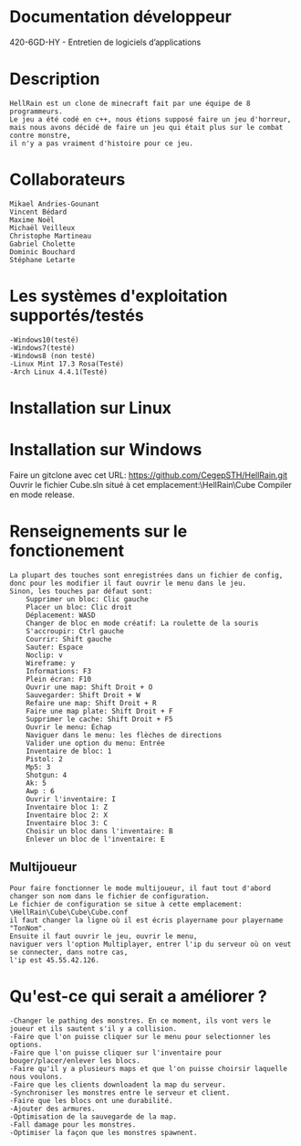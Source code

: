 ﻿#	Documentation développeur
420-6GD-HY - Entretien de logiciels d’applications

#	Description
	HellRain est un clone de minecraft fait par une équipe de 8 programmeurs.
	Le jeu a été codé en c++, nous étions supposé faire un jeu d'horreur,
	mais nous avons décidé de faire un jeu qui était plus sur le combat contre monstre,
	il n'y a pas vraiment d'histoire pour ce jeu.
#	Collaborateurs
	Mikael Andries-Gounant
	Vincent Bédard
	Maxime Noël
	Michaël Veilleux
	Christophe Martineau
	Gabriel Cholette
	Dominic Bouchard
	Stéphane Letarte
#	Les systèmes d'exploitation supportés/testés
	-Windows10(testé) 
	-Windows7(testé)
	-Windows8 (non testé)
	-Linux Mint 17.3 Rosa(Testé)
	-Arch Linux 4.4.1(Testé)

#	Installation sur Linux

#	Installation sur Windows
Faire un gitclone avec cet URL: https://github.com/CegepSTH/HellRain.git
Ouvrir le fichier Cube.sln 
situé à cet emplacement:\HellRain\Cube
Compiler en mode release.
#	Renseignements sur le fonctionement
	La plupart des touches sont enregistrées dans un fichier de config, donc pour les modifier il faut ouvrir le menu dans le jeu.
	Sinon, les touches par défaut sont:
		Supprimer un bloc: Clic gauche
		Placer un bloc: Clic droit
		Déplacement: WASD
		Changer de bloc en mode créatif: La roulette de la souris
		S'accroupir: Ctrl gauche
		Courrir: Shift gauche
		Sauter: Espace
		Noclip: v
		Wireframe: y
		Informations: F3
		Plein écran: F10
		Ouvrir une map: Shift Droit + O
		Sauvegarder: Shift Droit + W
		Refaire une map: Shift Droit + R
		Faire une map plate: Shift Droit + F
		Supprimer le cache: Shift Droit + F5
		Ouvrir le menu: Échap
		Naviguer dans le menu: les flèches de directions
		Valider une option du menu: Entrée
		Inventaire de bloc: 1
		Pistol: 2
		Mp5: 3
		Shotgun: 4
		Ak: 5
		Awp : 6
		Ouvrir l'inventaire: I
		Inventaire bloc 1: Z
		Inventaire bloc 2: X
		Inventaire bloc 3: C
		Choisir un bloc dans l'inventaire: B
		Enlever un bloc de l'inventaire: E
##	Multijoueur
	Pour faire fonctionner le mode multijoueur, il faut tout d'abord changer son nom dans le fichier de configuration.
	Le fichier de configuration se situe à cette emplacement: \HellRain\Cube\Cube\Cube.conf
	il faut changer la ligne où il est écris playername pour playername "TonNom".
	Ensuite il faut ouvrir le jeu, ouvrir le menu, 
	naviguer vers l'option Multiplayer, entrer l'ip du serveur où on veut se connecter, dans notre cas, 
	l'ip est 45.55.42.126.
#	Qu'est-ce qui serait a améliorer ?
	-Changer le pathing des monstres. En ce moment, ils vont vers le joueur et ils sautent s'il y a collision.
	-Faire que l'on puisse cliquer sur le menu pour selectionner les options.
	-Faire que l'on puisse cliquer sur l'inventaire pour bouger/placer/enlever les blocs.
	-Faire qu'il y a plusieurs maps et que l'on puisse choirsir laquelle nous voulons.
	-Faire que les clients downloadent la map du serveur.
	-Synchroniser les monstres entre le serveur et client.
	-Faire que les blocs ont une durabilité.
	-Ajouter des armures.
	-Optimisation de la sauvegarde de la map.
	-Fall damage pour les monstres.
	-Optimiser la façon que les monstres spawnent.
